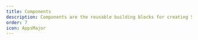 ```yaml
---
title: Components
description: Components are the reusable building blocks for creating Shopify admin experiences.
order: 7
icon: AppsMajor
---
```

